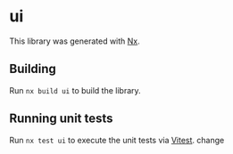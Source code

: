 # ui

This library was generated with [Nx](https://nx.dev).

## Building

Run `nx build ui` to build the library.

## Running unit tests

Run `nx test ui` to execute the unit tests via [Vitest](https://vitest.dev/).
change